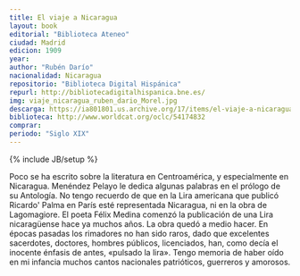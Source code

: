 ```yaml
---
title: El viaje a Nicaragua
layout: book
editorial: "Biblioteca Ateneo"
ciudad: Madrid
edicion: 1909
year: 
author: "Rubén Darío"
nacionalidad: Nicaragua
repositorio: "Biblioteca Digital Hispánica"
repurl: http://bibliotecadigitalhispanica.bne.es/
img: viaje_nicaragua_ruben_dario_Morel.jpg
descarga: https://ia801801.us.archive.org/17/items/el-viaje-a-nicaragua/El%20viaje%20a%20Nicaragua.pdf
biblioteca: http://www.worldcat.org/oclc/54174832
comprar: 
periodo: "Siglo XIX"
---
```

{% include JB/setup %}

Poco se ha escrito sobre la literatura en Centroamérica, y especialmente en Nicaragua. Menéndez Pelayo le dedica algunas palabras en el prólogo de su Antología. No tengo recuerdo de que en la Lira americana que publicó Ricardo' Palma en París esté representada Nicaragua, ni en la obra de Lagomagiore. El poeta Félix Medina comenzó la publicación de una Lira nicaragüense hace ya muchos años. La obra quedó a medio hacer. En épocas pasadas los rimadores no han sido raros, dado que excelentes sacerdotes, doctores, hombres públicos, licenciados, han, como decía el inocente énfasis de antes, «pulsado la lira». Tengo memoria de haber oído en mi infancia muchos cantos nacionales patrióticos, guerreros y amorosos.
